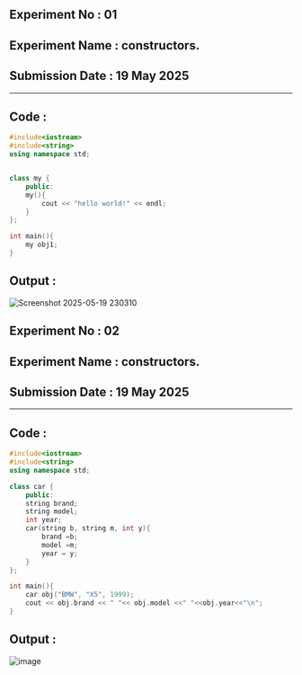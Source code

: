 ## **Experiment No : 01**

## **Experiment Name :  constructors.**

## **Submission Date : 19 May 2025**

----------

## **Code :**
```C++
#include<iostream>
#include<string>
using namespace std;


class my {
    public:
    my(){
        cout << "hello world!" << endl;
    }
};

int main(){
    my obj1;
}
```

## **Output :**
![Screenshot 2025-05-19 230310](https://github.com/user-attachments/assets/ec8a611f-1a75-404a-8565-275dfd2ee6e9)



## **Experiment No : 02**

## **Experiment Name :  constructors.**

## **Submission Date : 19 May 2025**

----------

## **Code :**
```C++
#include<iostream>
#include<string>
using namespace std;

class car {
    public:
    string brand;
    string model;
    int year;
    car(string b, string m, int y){
        brand =b;
        model =m;
        year = y;
    }
};

int main(){
    car obj("BMW", "X5", 1999);
    cout << obj.brand << " "<< obj.model <<" "<<obj.year<<"\n";
}

```

## **Output :**
![image](https://github.com/user-attachments/assets/eff34429-953c-41d5-a0c1-f710f820e477)


